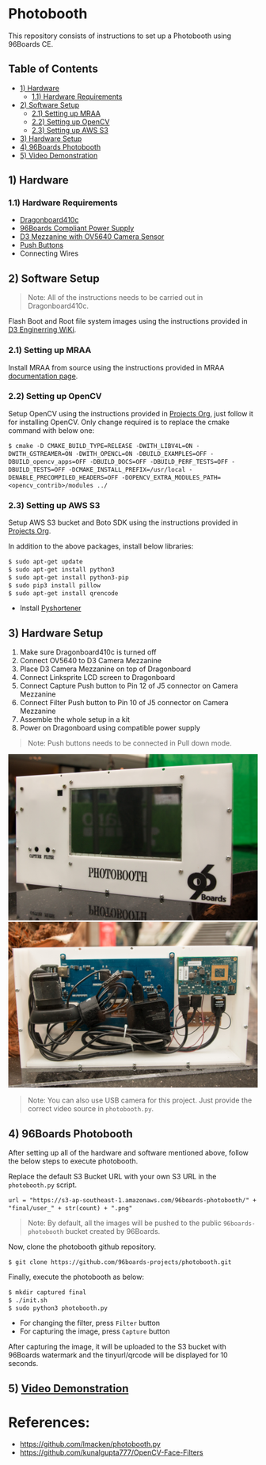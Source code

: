 # Photobooth

This repository consists of instructions to set up a Photobooth using
96Boards CE.

## Table of Contents
- [1) Hardware](#1-hardware)
   - [1.1) Hardware Requirements](#11-hardware-requirements)
- [2) Software Setup](#2-software-setup)
   - [2.1) Setting up MRAA](#21-setting-up-mraa)
   - [2.2) Setting up OpenCV](#22-setting-up-opencv)
   - [2.3) Setting up AWS S3](#23-setting-up-aws-s3)
- [3) Hardware Setup](#3-hardware-setup)
- [4) 96Boards Photobooth](#4-96boards-photobooth)
- [5) Video Demonstration](#5-video-demonstration)

## 1) Hardware

### 1.1) Hardware Requirements

- [Dragonboard410c](https://www.96boards.org/product/dragonboard410c/)
- [96Boards Compliant Power Supply](http://www.96boards.org/product/power/)
- [D3 Mezzanine with OV5640 Camera Sensor](https://www.96boards.org/product/d3camera/)
- [Push Buttons](https://www.seeedstudio.com/Grove-Button-p-766.html)
- Connecting Wires

## 2) Software Setup

> Note: All of the instructions needs to be carried out in Dragonboard410c.

Flash Boot and Root file system images using the instructions provided in
[D3 Enginerring WiKi](https://github.com/D3Engineering/410c_camera_support/wiki/D3-Camera-Mezzanine-User-Guide).

### 2.1) Setting up MRAA

Install MRAA from source using the instructions provided in MRAA
[documentation page](https://github.com/96boards/documentation/blob/master/consumer/guides/mraa/install.md).

### 2.2) Setting up OpenCV

Setup OpenCV using the instructions provided in [Projects Org](https://github.com/96boards-projects/home_surveillance/tree/master/part-2#2-software),
just follow it for installing OpenCV. Only change required is to replace the
cmake command with below one:

```shell
$ cmake -D CMAKE_BUILD_TYPE=RELEASE -DWITH_LIBV4L=ON -DWITH_GSTREAMER=ON -DWITH_OPENCL=ON -DBUILD_EXAMPLES=OFF -DBUILD_opencv_apps=OFF -DBUILD_DOCS=OFF -DBUILD_PERF_TESTS=OFF -DBUILD_TESTS=OFF -DCMAKE_INSTALL_PREFIX=/usr/local -DENABLE_PRECOMPILED_HEADERS=OFF -DOPENCV_EXTRA_MODULES_PATH=<opencv_contrib>/modules ../
```

### 2.3) Setting up AWS S3

Setup AWS S3 bucket and Boto SDK using the instructions provided in
[Projects Org](https://github.com/96boards-projects/home_surveillance/tree/master/part-4#2-software).

In addition to the above packages, install below libraries:

```shell
$ sudo apt-get update
$ sudo apt-get install python3
$ sudo apt-get install python3-pip
$ sudo pip3 install pillow
$ sudo apt-get install qrencode
```

* Install [Pyshortener](https://pypi.python.org/pypi/pyshorteners)

## 3) Hardware Setup

1. Make sure Dragonboard410c is turned off
2. Connect OV5640 to D3 Camera Mezzanine
3. Place D3 Camera Mezzanine on top of Dragonboard
4. Connect Linksprite LCD screen to Dragonboard
5. Connect Capture Push button to Pin 12 of J5 connector on Camera Mezzanine
6. Connect Filter Push button to Pin 10 of J5 connector on Camera Mezzanine
7. Assemble the whole setup in a kit
8. Power on Dragonboard using compatible power supply

> Note: Push buttons needs to be connected in Pull down mode.

![Setup Diagram Front](./photobooth_front.jpg)
![Setup Diagram Rear](./photobooth_rear.jpg)

> Note: You can also use USB camera for this project. Just provide the correct
        video source in `photobooth.py`.

## 4) 96Boards Photobooth

After setting up all of the hardware and software mentioned above, follow the
below steps to execute photobooth.

Replace the default S3 Bucket URL with your own S3 URL in the `photobooth.py` script.

```shell
url = "https://s3-ap-southeast-1.amazonaws.com/96boards-photobooth/" + "final/user_" + str(count) + ".png"
```

> Note: By default, all the images will be pushed to the public `96boards-photobooth`
bucket created by 96Boards.

Now, clone the photobooth github repository.

```shell
$ git clone https://github.com/96boards-projects/photobooth.git
```

Finally, execute the photobooth as below:

```shell
$ mkdir captured final
$ ./init.sh
$ sudo python3 photobooth.py
```

* For changing the filter, press `Filter` button
* For capturing the image, press `Capture` button

After capturing the image, it will be uploaded to the S3 bucket with 96Boards
watermark and the tinyurl/qrcode will be displayed for 10 seconds.

## 5) [Video Demonstration](https://www.youtube.com/watch?v=Lksx6JpHOOU)

# References:

* https://github.com/lmacken/photobooth.py
* https://github.com/kunalgupta777/OpenCV-Face-Filters
